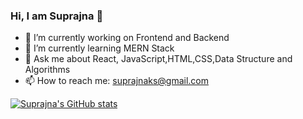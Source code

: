 ### Hi, I am Suprajna 👋

- 🔭 I’m currently working on Frontend and Backend
- 🌱 I’m currently learning MERN Stack
- 💬 Ask me about React, JavaScript,HTML,CSS,Data Structure and Algorithms
- 📫 How to reach me: suprajnaks@gmail.com

[![Suprajna's GitHub stats](https://github-readme-stats.vercel.app/api?username=Suprajna)](https://github.com/Suprajna/github-readme-stats)
